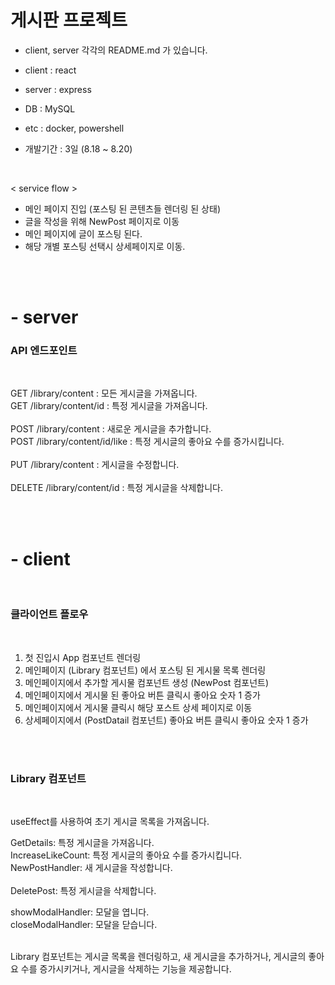 # 게시판 프로젝트

- client, server 각각의 README.md 가 있습니다.

- client : react
- server : express
- DB : MySQL
- etc : docker, powershell
- 개발기간 : 3일 (8.18 ~ 8.20)

<br>

< service flow >

- 메인 페이지 진입 (포스팅 된 콘텐츠들 렌더링 된 상태)
- 글을 작성을 위해 NewPost 페이지로 이동
- 메인 페이지에 글이 포스팅 된다.
- 해당 개별 포스팅 선택시 상세페이지로 이동.

<br><br>

# - server

### API 엔드포인트 
<br>

GET /library/content : 모든 게시글을 가져옵니다. <br>
GET /library/content/id : 특정 게시글을 가져옵니다.<br><br>
POST /library/content : 새로운 게시글을 추가합니다.<br>
POST /library/content/id/like : 특정 게시글의 좋아요 수를 증가시킵니다.<br><br>
PUT /library/content : 게시글을 수정합니다.<br><br>
DELETE /library/content/id : 특정 게시글을 삭제합니다.<br>



<br><br>

# - client

<br>

### 클라이언트 플로우 
<br>

1) 첫 진입시 App 컴포넌트 렌더링 
2) 메인페이지 (Library 컴포넌트) 에서 포스팅 된 게시물 목록 렌더링
3) 메인페이지에서 추가할 게시물 컴포넌트 생성 (NewPost 컴포넌트)
4) 메인페이지에서 게시물 된 좋아요 버튼 클릭시 좋아요 숫자 1 증가
5) 메인페이지에서 게시물 클릭시 해당 포스트 상세 페이지로 이동
6) 상세페이지에서 (PostDatail 컴포넌트) 좋아요 버튼 클릭시 좋아요 숫자 1 증가

<br><br>

### Library 컴포넌트 
<br>

useEffect를 사용하여 초기 게시글 목록을 가져옵니다.<br>

GetDetails: 특정 게시글을 가져옵니다. <br>
IncreaseLikeCount: 특정 게시글의 좋아요 수를 증가시킵니다.<br>
NewPostHandler: 새 게시글을 작성합니다.<br><br>
DeletePost: 특정 게시글을 삭제합니다.<br>

showModalHandler: 모달을 엽니다.<br>
closeModalHandler: 모달을 닫습니다.<br><br>

Library 컴포넌트는 게시글 목록을 렌더링하고, 새 게시글을 추가하거나, 게시글의 좋아요 수를 증가시키거나, 게시글을 삭제하는 기능을 제공합니다. 



<br><br>
